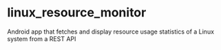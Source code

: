 # linux_resource_monitor
Android app that fetches and display resource usage statistics of a Linux system from a REST API
